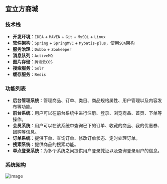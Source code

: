 ## 宜立方商城

### 技术栈

- **开发环境**：`IDEA` + `MAVEN` + `Git` + `MySQL` + `Linux`
- **软件架构**：`Spring` + `SpringMVC` + `Mybatis-plus`，使用`SOA`架构
- **服务治理**：`Dubbo` + `Zookeeper`
- **消息队列**：`ActiveMQ`
- **图片存储**：`腾讯云COS`
- **搜索服务**：`Solr`
- **缓存服务**：`Redis`

### 功能列表

- **后台管理系统**：管理商品、订单、类目、商品规格属性、用户管理以及内容发布等功能。
- **前台系统**：用户可以在前台系统中进行注册、登录、浏览商品、首页、下单等操作。
- **会员系统**：用户可以在该系统中查询已下的订单、收藏的商品、我的优惠券、团购等信息。
- **订单系统**：提供下单、查询订单、修改订单状态、定时处理订单。
- **搜索系统**：提供商品的搜索功能。
- **单点登录系统**：为多个系统之间提供用户登录凭证以及查询登录用户的信息。

### 系统架构

![image](https://github.com/ZzXxL1994/e3mall/raw/master/jiagou.png)
